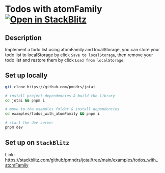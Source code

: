 # Todos with atomFamily [![Open in StackBlitz](https://img.shields.io/badge/Open%20in-StackBlitz-blue?style=flat-square&logo=stackblitz)](https://stackblitz.com/github/pmndrs/jotai/tree/main/examples/todos_with_atomFamily)

## Description

Implement a todo list using atomFamily and localStorage, you can store your todo list to localStorage by click `Save to localStorage`, then remove your todo list and restore them by click `Load from localStorage`.

## Set up locally

```bash
git clone https://github.com/pmndrs/jotai

# install project dependencies & build the library
cd jotai && pnpm i

# move to the examples folder & install dependencies
cd examples/todos_with_atomFamily && pnpm i

# start the dev server
pnpm dev
```

## Set up on `StackBlitz`

Link: https://stackblitz.com/github/pmndrs/jotai/tree/main/examples/todos_with_atomFamily
